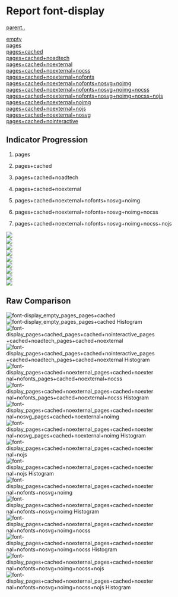 # Report font-display

[parent..](./..)  

[empty](./empty/)  
[pages](./pages/)  
[pages+cached](./pages+cached/)  
[pages+cached+noadtech](./pages+cached+noadtech/)  
[pages+cached+noexternal](./pages+cached+noexternal/)  
[pages+cached+noexternal+nocss](./pages+cached+noexternal+nocss/)  
[pages+cached+noexternal+nofonts](./pages+cached+noexternal+nofonts/)  
[pages+cached+noexternal+nofonts+nosvg+noimg](./pages+cached+noexternal+nofonts+nosvg+noimg/)  
[pages+cached+noexternal+nofonts+nosvg+noimg+nocss](./pages+cached+noexternal+nofonts+nosvg+noimg+nocss/)  
[pages+cached+noexternal+nofonts+nosvg+noimg+nocss+nojs](./pages+cached+noexternal+nofonts+nosvg+noimg+nocss+nojs/)  
[pages+cached+noexternal+noimg](./pages+cached+noexternal+noimg/)  
[pages+cached+noexternal+nojs](./pages+cached+noexternal+nojs/)  
[pages+cached+noexternal+nosvg](./pages+cached+noexternal+nosvg/)  
[pages+cached+nointeractive](./pages+cached+nointeractive/)  

## Indicator Progression

1. pages

2. pages+cached

3. pages+cached+noadtech

4. pages+cached+noexternal

5. pages+cached+noexternal+nofonts+nosvg+noimg

6. pages+cached+noexternal+nofonts+nosvg+noimg+nocss

7. pages+cached+noexternal+nofonts+nosvg+noimg+nocss+nojs



![](./progession_score:mean_score:median.png)  
![](./progession_mean_median.png)  
![](./progession_min_max.png)  
![](./progession_range_p90range.png)  
![](./progession_stddev_p90stddev_skewness.png)  
![](./progession_eccentricity_p90eccentricity.png)  
![](./progession_quanta_p90quanta.png)  
![](./progession_quantaRatio_p90quantaRatio.png)  
![](./progession_outlandishness.png)  

## Raw Comparison

![font-display_empty_pages_pages+cached](./font-display_empty_pages_pages+cached.png)  
![font-display_empty_pages_pages+cached Histogram](./font-display_empty_pages_pages+cached+hist.png)  
![font-display_pages+cached_pages+cached+nointeractive_pages+cached+noadtech_pages+cached+noexternal](./font-display_pages+cached_pages+cached+nointeractive_pages+cached+noadtech_pages+cached+noexternal.png)  
![font-display_pages+cached_pages+cached+nointeractive_pages+cached+noadtech_pages+cached+noexternal Histogram](./font-display_pages+cached_pages+cached+nointeractive_pages+cached+noadtech_pages+cached+noexternal+hist.png)  
![font-display_pages+cached+noexternal_pages+cached+noexternal+nofonts_pages+cached+noexternal+nocss](./font-display_pages+cached+noexternal_pages+cached+noexternal+nofonts_pages+cached+noexternal+nocss.png)  
![font-display_pages+cached+noexternal_pages+cached+noexternal+nofonts_pages+cached+noexternal+nocss Histogram](./font-display_pages+cached+noexternal_pages+cached+noexternal+nofonts_pages+cached+noexternal+nocss+hist.png)  
![font-display_pages+cached+noexternal_pages+cached+noexternal+nosvg_pages+cached+noexternal+noimg](./font-display_pages+cached+noexternal_pages+cached+noexternal+nosvg_pages+cached+noexternal+noimg.png)  
![font-display_pages+cached+noexternal_pages+cached+noexternal+nosvg_pages+cached+noexternal+noimg Histogram](./font-display_pages+cached+noexternal_pages+cached+noexternal+nosvg_pages+cached+noexternal+noimg+hist.png)  
![font-display_pages+cached+noexternal_pages+cached+noexternal+nojs](./font-display_pages+cached+noexternal_pages+cached+noexternal+nojs.png)  
![font-display_pages+cached+noexternal_pages+cached+noexternal+nojs Histogram](./font-display_pages+cached+noexternal_pages+cached+noexternal+nojs+hist.png)  
![font-display_pages+cached+noexternal_pages+cached+noexternal+nofonts+nosvg+noimg](./font-display_pages+cached+noexternal_pages+cached+noexternal+nofonts+nosvg+noimg.png)  
![font-display_pages+cached+noexternal_pages+cached+noexternal+nofonts+nosvg+noimg Histogram](./font-display_pages+cached+noexternal_pages+cached+noexternal+nofonts+nosvg+noimg+hist.png)  
![font-display_pages+cached+noexternal_pages+cached+noexternal+nofonts+nosvg+noimg+nocss](./font-display_pages+cached+noexternal_pages+cached+noexternal+nofonts+nosvg+noimg+nocss.png)  
![font-display_pages+cached+noexternal_pages+cached+noexternal+nofonts+nosvg+noimg+nocss Histogram](./font-display_pages+cached+noexternal_pages+cached+noexternal+nofonts+nosvg+noimg+nocss+hist.png)  
![font-display_pages+cached+noexternal_pages+cached+noexternal+nofonts+nosvg+noimg+nocss+nojs](./font-display_pages+cached+noexternal_pages+cached+noexternal+nofonts+nosvg+noimg+nocss+nojs.png)  
![font-display_pages+cached+noexternal_pages+cached+noexternal+nofonts+nosvg+noimg+nocss+nojs Histogram](./font-display_pages+cached+noexternal_pages+cached+noexternal+nofonts+nosvg+noimg+nocss+nojs+hist.png)  

<style>
  img {
    max-width: 80%;
  }
</style>
      
